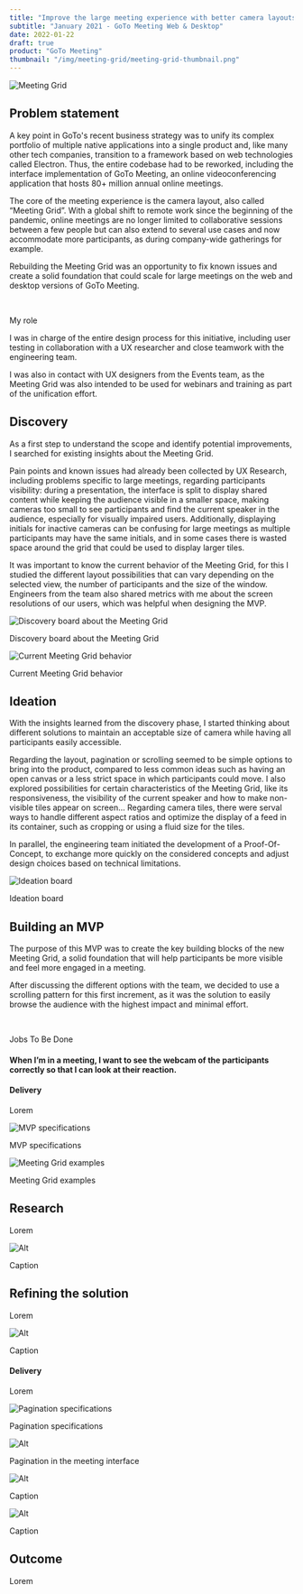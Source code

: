 ```yaml
---
title: "Improve the large meeting experience with better camera layouts"
subtitle: "January 2021 - GoTo Meeting Web & Desktop"
date: 2022-01-22
draft: true
product: "GoTo Meeting"
thumbnail: "/img/meeting-grid/meeting-grid-thumbnail.png"
---
```


<img src="/img/meeting-grid/meeting-grid-thumbnail-3x.png" class="sm-img mb-6" alt="Meeting Grid">

<section>

<div class="row">

<div class="col-12 col-lg-7">

## Problem statement

A key point in GoTo's recent business strategy was to unify its complex portfolio of multiple native applications into a single product and, like many other tech companies, transition to a framework based on web technologies called Electron. Thus, the entire codebase had to be reworked, including the interface implementation of GoTo Meeting, an online videoconferencing application that hosts 80+ million annual online meetings.  

The core of the meeting experience is the camera layout, also called “Meeting Grid”. With a global shift to remote work since the beginning of the pandemic, online meetings are no longer limited to collaborative sessions between a few people but can also extend to several use cases and now accommodate more participants, as during company-wide gatherings for example.  
 
Rebuilding the Meeting Grid was an opportunity to fix known issues and create a solid foundation that could scale for large meetings on the web and desktop versions of GoTo Meeting.

</div>

<div class="col-md-1">&nbsp;</div>

<div class="col-12 col-lg-4 d-flex align-items-center">

<div class="sm-card">

<p class="sm-card-title">My role</p>

I was in charge of the entire design process for this initiative, including user testing in collaboration with a UX researcher and close teamwork with the engineering team.    

<p class="m-0">I was also in contact with UX designers from the Events team, as the Meeting Grid was also intended to be used for webinars and training as part of the unification effort.</p>

</div>

</div>

</div>

</section>

<section>

## Discovery

As a first step to understand the scope and identify potential improvements, I searched for existing insights about the Meeting Grid.  
 
Pain points and known issues had already been collected by UX Research, including problems specific to large meetings, regarding participants visibility: during a presentation, the interface is split to display shared content while keeping the audience visible in a smaller space, making cameras too small to see participants and find the current speaker in the audience, especially for visually impaired users. Additionally, displaying initials for inactive cameras can be confusing for large meetings as multiple participants may have the same initials, and in some cases there is wasted space around the grid that could be used to display larger tiles.  
 
It was important to know the current behavior of the Meeting Grid, for this I studied the different layout possibilities that can vary depending on the selected view, the number of participants and the size of the window. Engineers from the team also shared metrics with me about the screen resolutions of our users, which was helpful when designing the MVP.

<img src="/img/meeting-grid/discovery-board.png" class="sm-img mt-4" alt="Discovery board about the Meeting Grid">

<p class="sm-caption">Discovery board about the Meeting Grid</p>

<img src="/img/meeting-grid/discovery-current-layouts.png" class="sm-img mt-4" alt="Current Meeting Grid behavior">

<p class="sm-caption">Current Meeting Grid behavior</p>

</section>

<section>

## Ideation

With the insights learned from the discovery phase, I started thinking about different solutions to maintain an acceptable size of camera while having all participants easily accessible.  
 
Regarding the layout, pagination or scrolling seemed to be simple options to bring into the product, compared to less common ideas such as having an open canvas or a less strict space in which participants could move. I also explored possibilities for certain characteristics of the Meeting Grid, like its responsiveness, the visibility of the current speaker and how to make non-visible tiles appear on screen… Regarding camera tiles, there were serval ways to handle different aspect ratios and optimize the display of a feed in its container, such as cropping or using a fluid size for the tiles.  
 
In parallel, the engineering team initiated the development of a Proof-Of-Concept, to exchange more quickly on the considered concepts and adjust design choices based on technical limitations.

<img src="/img/meeting-grid/ideation.png" class="sm-img mt-4" alt="Ideation board">

<p class="sm-caption">Ideation board</p>

</section>

<section>

## Building an MVP

<div class="row mb-4">

<div class="col-12 col-lg-7">

The purpose of this MVP was to create the key building blocks of the new Meeting Grid, a solid foundation that will help participants be more visible and feel more engaged in a meeting.  
 
After discussing the different options with the team, we decided to use a scrolling pattern for this first increment, as it was the solution to easily browse the audience with the highest impact and minimal effort.

</div>

<div class="col-1">&nbsp;</div>

<div class="col-12 col-lg-4 d-flex align-items-center">

<div class="sm-card mb-3 mb-lg-0">

<p class="sm-card-title">Jobs To Be Done</p>

#### When I’m in a meeting, I want to see the webcam of the participants correctly so that I can look at their reaction.

</div>

</div>

</div>

#### Delivery

Lorem

<img src="/img/meeting-grid/mvp-specifications.png" class="sm-img mt-4" alt="MVP specifications">

<p class="sm-caption mb-3">MVP specifications</p>

<img src="/img/meeting-grid/mvp-mockups.png" class="sm-img mt-4" alt="Meeting Grid examples">

<p class="sm-caption mb-5">Meeting Grid examples</p>

</section>

## Research

Lorem

<img src="/img/meeting-grid/X.png" class="sm-img mt-4" alt="Alt">

<p class="sm-caption mb-5">Caption</p>

## Refining the solution

Lorem

<img src="/img/meeting-grid/X.png" class="sm-img mt-4" alt="Alt">

<p class="sm-caption mb-3">Caption</p>

#### Delivery

Lorem

<img src="/img/meeting-grid/pagination-specifications.png" class="sm-img mt-4" alt="Pagination specifications">

<p class="sm-caption mb-3">Pagination specifications</p>

<img src="/img/meeting-grid/pagination-mockups.png" class="sm-img mt-4" alt="Alt">

<p class="sm-caption mb-3">Pagination in the meeting interface</p>

<img src="/img/meeting-grid/post-mvp-specifications.png" class="sm-img mt-4" alt="Alt">

<p class="sm-caption mb-3">Caption</p>

<img src="/img/meeting-grid/post-mvp-mockups.png" class="sm-img mt-4" alt="Alt">

<p class="sm-caption mb-5">Caption</p>

</section>

<section>

## Outcome

Lorem

</section>